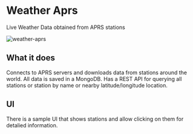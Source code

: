 
# Weather Aprs
Live Weather Data obtained from APRS stations

![weather-aprs](https://user-images.githubusercontent.com/1650801/148747243-a81ec086-5eb3-473c-baa2-c46300654ae1.png)

## What it does

Connects to APRS servers and downloads data from stations around the world. All data is saved in a MongoDB. Has a REST API for
querying all stations or station by name or nearby latitude/longitude location. 

## UI
There is a sample UI that shows stations and allow clicking on them for detalied information.
